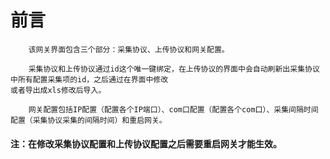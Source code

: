 # 前言

```
    该网关界面包含三个部分：采集协议、上传协议和网关配置。

    采集协议和上传协议通过id这个唯一键绑定，在上传协议的界面中会自动刷新出采集协议中所有配置采集项的id，之后通过在界面中修改
或者导出成xls修改后导入。
```

```
    网关配置包括IP配置（配置各个IP端口）、com口配置（配置各个com口）、采集间隔时间配置（采集协议采集的间隔时间）和重启网关。
```

#### 注：在修改采集协议配置和上传协议配置之后需要重启网关才能生效。



